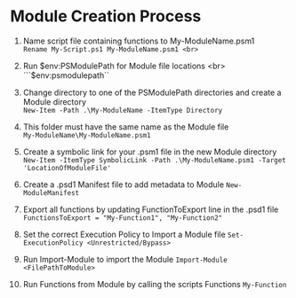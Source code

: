 # Module Creation Process

1. Name script file containing functions to My-ModuleName.psm1 <br>
```Rename My-Script.ps1 My-ModuleName.psm1 <br>```

2. Run $env:PSModulePath for Module file locations <br>
```$env:psmodulepath``

3. Change directory to one of the PSModulePath directories and create a Module directory	
```New-Item -Path .\My-ModuleName -ItemType Directory```

4. This folder must have the same name as the Module file	
```My-ModuleName\My-ModuleName.psm1```

5. Create a symbolic link for your .psm1 file in the new Module directory 
```New-Item -ItemType SymbolicLink -Path .\My-ModuleName.psm1 -Target 'LocationOfModuleFile'```

6. Create a .psd1 Manifest file to add metadata to Module
```New-ModuleManifest```

7. Export all functions by updating FunctionToExport line in the .psd1 file	
```FunctionsToExport = "My-Function1", "My-Function2"```

8. Set the correct Execution Policy to Import a Module file
```Set-ExecutionPolicy <Unrestricted/Bypass>```

9. Run Import-Module to import the Module
```Import-Module <FilePathToModule>```

10. Run Functions from Module by calling the scripts Functions
```My-Function```